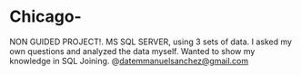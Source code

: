 # Chicago-
NON GUIDED PROJECT!. MS SQL SERVER, using 3 sets of data. 
I asked my own questions and analyzed the data myself. Wanted to show my knowledge in SQL Joining. 
@datemmanuelsanchez@gmail.com
